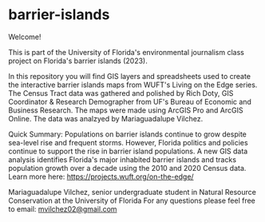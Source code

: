 # barrier-islands

Welcome!

This is part of the University of Florida's environmental journalism class project on Florida's barrier islands (2023).

In this repository you will find GIS layers and spreadsheets used to create the interactive barrier islands maps from WUFT's Living on the Edge series. The Census Tract data was gathered and polished by Rich Doty, GIS Coordinator & Research Demographer from UF's Bureau of Economic and Business Research. The maps were made using ArcGIS Pro and ArcGIS Online. The data was analzyed by Mariaguadalupe Vilchez.

Quick Summary:
Populations on barrier islands continue to grow despite sea-level rise and frequent storms. However, Florida politics and policies continue to support the rise in barrier island populations. A new GIS data analysis identifies Florida's major inhabited barrier islands and tracks population growth over a decade using the 2010 and 2020 Census data. Learn more here: https://projects.wuft.org/on-the-edge/


Mariaguadalupe Vilchez, senior undergraduate student in Natural Resource Conservation at the University of Florida
For any questions please feel free to email: mvilchez02@gmail.com
